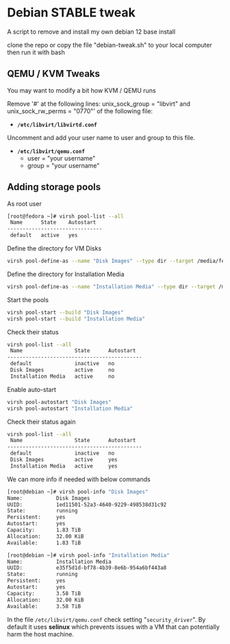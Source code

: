 # Debian STABLE tweak
A script to remove and install my own debian 12 base install

clone the repo or copy the file "debian-tweak.sh" to your local computer then run it with bash

## QEMU / KVM Tweaks
You may want to modify a bit how KVM / QEMU runs

Remove '#' at the following lines: unix_sock_group = "libvirt" and unix_sock_rw_perms = "0770"' of the following file:
- **`/etc/libvirt/libvirtd.conf`**

Uncomment and add your user name to user and group to this file.
- **`/etc/libvirt/qemu.conf`**
  - user = "your username"
  - group = "your username"
 
## Adding storage pools
As root user
``` bash
[root@fedora ~]# virsh pool-list --all
 Name      State    Autostart
-------------------------------
 default   active   yes
```

Define the directory for VM Disks
``` bash
virsh pool-define-as --name "Disk Images" --type dir --target /media/fedo/VMdisk/VMmainDisk/
```

Define the directory for Installation Media
``` bash
virsh pool-define-as --name "Installation Media" --type dir --target /media/fedo/MiscData/ISOs/
```

Start the pools
``` bash
virsh pool-start --build "Disk Images"
virsh pool-start --build "Installation Media"
```

Check their status
``` bash
virsh pool-list --all
 Name                 State      Autostart
--------------------------------------------
 default              inactive   no
 Disk Images          active     no
 Installation Media   active     no
```

Enable auto-start
``` bash
virsh pool-autostart "Disk Images"
virsh pool-autostart "Installation Media"
```

Check their status again
``` bash
virsh pool-list --all
 Name                 State      Autostart
--------------------------------------------
 default              inactive   no
 Disk Images          active     yes
 Installation Media   active     yes
```

We can more info if needed with below commands
``` bash
[root@debian ~]# virsh pool-info "Disk Images"
Name:           Disk Images
UUID:           1ed11501-52a3-4640-9229-498538d31c92
State:          running
Persistent:     yes
Autostart:      yes
Capacity:       1.83 TiB
Allocation:     32.00 KiB
Available:      1.83 TiB

[root@debian ~]# virsh pool-info "Installation Media"
Name:           Installation Media
UUID:           e35f5d1d-bf78-4b39-8e6b-954a6bf443a8
State:          running
Persistent:     yes
Autostart:      yes
Capacity:       3.58 TiB
Allocation:     32.00 KiB
Available:      3.58 TiB
```

In the file `/etc/libvirt/qemu.conf` check setting "`security_driver`". By default it uses **selinux** which prevents issues with a VM that can potentially harm the host machine. 


